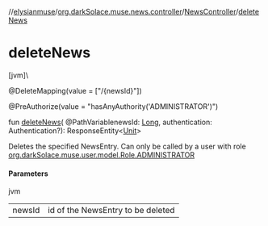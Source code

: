 //[elysianmuse](../../../index.md)/[org.darkSolace.muse.news.controller](../index.md)/[NewsController](index.md)/[deleteNews](delete-news.md)

# deleteNews

[jvm]\

@DeleteMapping(value = [&quot;/{newsId}&quot;])

@PreAuthorize(value = &quot;hasAnyAuthority('ADMINISTRATOR')&quot;)

fun [deleteNews](delete-news.md)(
@PathVariablenewsId: [Long](https://kotlinlang.org/api/latest/jvm/stdlib/kotlin/-long/index.html), authentication:
Authentication?): ResponseEntity&lt;[Unit](https://kotlinlang.org/api/latest/jvm/stdlib/kotlin/-unit/index.html)&gt;

Deletes the specified NewsEntry. Can only be called by a user with
role [org.darkSolace.muse.user.model.Role.ADMINISTRATOR](../../org.darkSolace.muse.user.model/-role/-a-d-m-i-n-i-s-t-r-a-t-o-r/index.md)

#### Parameters

jvm

|        |                                   |
|--------|-----------------------------------|
| newsId | id of the NewsEntry to be deleted |
